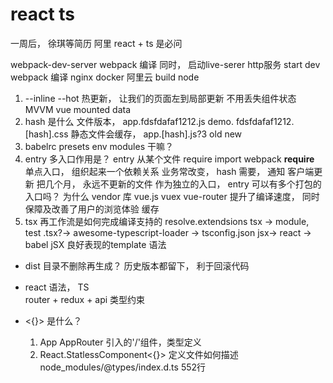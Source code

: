 # react ts 
一周后， 徐琪等简历 阿里
react + ts 是必问

webpack-dev-server webpack 编译 同时， 启动live-serer http服务     start  dev 
webpack 编译  nginx docker  阿里云 build  node 

1. --inline  --hot 
  热更新， 让我们的页面左到局部更新 不用丢失组件状态 MVVM 
  vue mounted data  
2. hash 是什么
  文件版本， app.fdsfdafaf1212.js demo.
  fdsfdafaf1212.[hash].css
  静态文件会缓存， app.[hash].js?3 old new 
3. babelrc presets env modules 干嘛？
4. entry 多入口作用是？
  entry 从某个文件 require  import webpack  __require__ 
  单点入口， 组织起来一个依赖关系  业务常改变， hash 需要， 通知
  客户端更新
  把几个月， 永远不更新的文件 作为独立的入口， 
  entry 可以有多个打包的入口吗？ 为什么
  vendor 库  vue.js  vuex vue-router 
  提升了编译速度， 同时保障及改善了用户的浏览体验  缓存
5. tsx 再工作流是如何完成编译支持的
  resolve.extendsions tsx -> module, test .tsx?-> awesome-typescript-loader -> tsconfig.json jsx-> react -> 
  babel 
  jSX 良好表现的template 语法
- dist 目录不删除再生成？ 历史版本都留下， 利于回滚代码

- react 语法， TS  
  router + redux + api 类型约束  
- <{}> 是什么？
  1. App AppRouter 引入的'/'组件，类型定义  
  2. React.StatlessComponent<{}> 定义文件如何描述 node_modules/@types/index.d.ts 552行